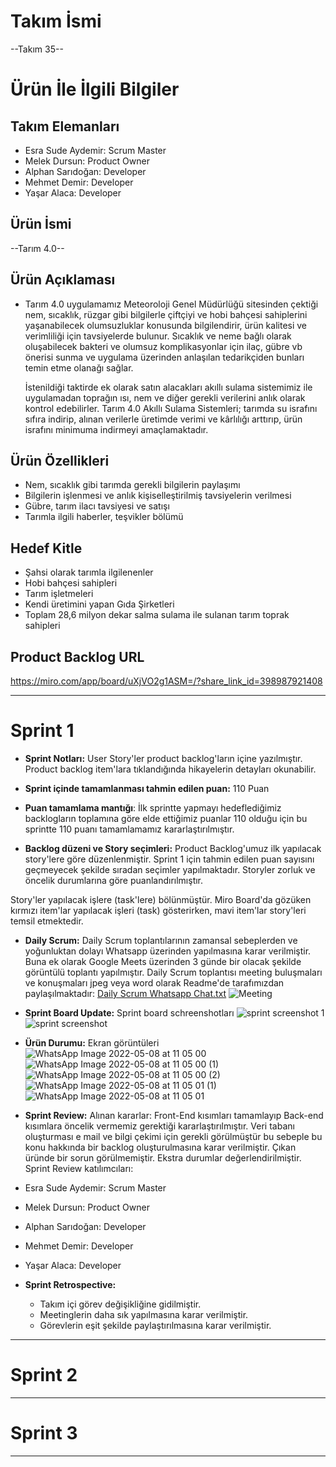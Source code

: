 # **Takım İsmi**

--Takım 35--

# Ürün İle İlgili Bilgiler

## Takım Elemanları

- Esra Sude Aydemir: Scrum Master
- Melek Dursun: Product Owner
- Alphan Sarıdoğan: Developer
- Mehmet Demir: Developer
- Yaşar Alaca: Developer

## Ürün İsmi

--Tarım 4.0--

## Ürün Açıklaması

-  Tarım 4.0 uygulamamız Meteoroloji Genel Müdürlüğü sitesinden çektiği nem, sıcaklık, rüzgar gibi bilgilerle çiftçiyi ve hobi bahçesi sahiplerini yaşanabilecek olumsuzluklar konusunda bilgilendirir, ürün kalitesi ve verimliliği için tavsiyelerde bulunur. Sıcaklık ve neme bağlı olarak oluşabilecek bakteri ve olumsuz komplikasyonlar için ilaç, gübre vb  önerisi sunma ve uygulama üzerinden anlaşılan tedarikçiden bunları temin etme olanağı sağlar.

   İstenildiği taktirde ek olarak satın alacakları akıllı sulama sistemimiz ile uygulamadan toprağın ısı, nem ve diğer gerekli verilerini anlık olarak kontrol edebilirler.
   Tarım 4.0 Akıllı Sulama Sistemleri; tarımda su israfını sıfıra indirip, alınan verilerle üretimde verimi ve kârlılığı arttırıp, ürün israfını minimuma indirmeyi amaçlamaktadır.

## Ürün Özellikleri

- Nem, sıcaklık gibi tarımda gerekli bilgilerin paylaşımı
- Bilgilerin işlenmesi ve anlık kişiselleştirilmiş tavsiyelerin verilmesi
- Gübre, tarım ilacı tavsiyesi ve satışı
- Tarımla ilgili haberler, teşvikler bölümü

## Hedef Kitle

- Şahsi olarak tarımla ilgilenenler
- Hobi bahçesi sahipleri
- Tarım işletmeleri
- Kendi üretimini yapan Gıda Şirketleri
- Toplam 28,6 milyon dekar salma sulama ile sulanan tarım toprak sahipleri


## Product Backlog URL

https://miro.com/app/board/uXjVO2g1ASM=/?share_link_id=398987921408

---

# Sprint 1
- **Sprint Notları:** User Story'ler product backlog'ların içine yazılmıştır. Product backlog item'lara tıklandığında hikayelerin detayları okunabilir. 

- **Sprint içinde tamamlanması tahmin edilen puan:** 110 Puan
- **Puan tamamlama mantığı**: İlk sprintte yapmayı hedeflediğimiz backlogların toplamına göre elde ettiğimiz puanlar 110 olduğu için bu sprintte 110 puanı tamamlamamız kararlaştırılmıştır.

- **Backlog düzeni ve Story seçimleri:** Product Backlog'umuz ilk yapılacak story'lere göre düzenlenmiştir. Sprint 1 için tahmin edilen puan sayısını geçmeyecek şekilde sıradan seçimler yapılmaktadır. Storyler zorluk ve öncelik durumlarına göre puanlandırılmıştır.

Story'ler yapılacak işlere (task'lere) bölünmüştür. Miro Board'da gözüken kırmızı item'lar yapılacak işleri (task) gösterirken, mavi item'lar story'leri temsil etmektedir.

- **Daily Scrum:** Daily Scrum toplantılarının zamansal sebeplerden ve yoğunluktan dolayı Whatsapp üzerinden yapılmasına karar verilmiştir. Buna ek olarak Google Meets üzerinden 3 günde bir olacak şekilde görüntülü toplantı yapılmıştır. Daily Scrum toplantısı meeting buluşmaları ve konuşmaları jpeg veya word olarak Readme'de tarafımızdan paylaşılmaktadır: [Daily Scrum Whatsapp Chat.txt](https://github.com/alphansaridogan/tarim_4_0/files/8647023/Daily.Scrum.Whatsapp.Chat.txt) ![Meeting](https://user-images.githubusercontent.com/76884034/167298133-de9e602c-ff04-490e-82a5-9e396af0bbbd.png)

- **Sprint Board Update:** Sprint board schreenshotları 
![sprint screenshot 1](https://user-images.githubusercontent.com/76884034/167298787-ba397176-f547-47b1-a9e8-e4b591e645cd.png)
![sprint screenshot](https://user-images.githubusercontent.com/76884034/167298788-df79b8a3-157a-4805-a414-773d22b6f6cf.png)

- **Ürün Durumu:** Ekran görüntüleri
![WhatsApp Image 2022-05-08 at 11 05 00](https://user-images.githubusercontent.com/76884034/167298820-9e0210e7-69a1-4a90-97cb-a11daa5036e9.jpeg)
![WhatsApp Image 2022-05-08 at 11 05 00 (1)](https://user-images.githubusercontent.com/76884034/167298831-2379ec75-f43a-4064-a2cf-1f9a38970056.jpeg)
![WhatsApp Image 2022-05-08 at 11 05 00 (2)](https://user-images.githubusercontent.com/76884034/167298834-cd83e0c9-821e-47df-b66a-fdeb0d3db7db.jpeg)
![WhatsApp Image 2022-05-08 at 11 05 01 (1)](https://user-images.githubusercontent.com/76884034/167298836-459200d3-7eca-450f-92c9-0faf9bb07a57.jpeg)
![WhatsApp Image 2022-05-08 at 11 05 01](https://user-images.githubusercontent.com/76884034/167298839-e669f3cf-f000-4d8a-862f-67a3e92ac6b1.jpeg)

- **Sprint Review:** Alınan kararlar: Front-End kısımları tamamlayıp Back-end kısımlara öncelik vermemiz gerektiği kararlaştırılmıştır. Veri tabanı oluşturması e mail ve bilgi çekimi için gerekli görülmüştür bu sebeple bu konu hakkında bir backlog oluşturulmasına karar verilmiştir. Çıkan üründe bir sorun görülmemiştir. Ekstra durumlar değerlendirilmiştir. Sprint Review katılımcıları:
 - Esra Sude Aydemir: Scrum Master
 - Melek Dursun: Product Owner
 - Alphan Sarıdoğan: Developer
 - Mehmet Demir: Developer
 - Yaşar Alaca: Developer
- **Sprint Retrospective:**
   -  Takım içi görev değişikliğine gidilmiştir.
   -  Meetinglerin daha sık yapılmasına karar verilmiştir.
   -  Görevlerin eşit şekilde paylaştırılmasına karar verilmiştir.

---

# Sprint 2


---

# Sprint 3

---
